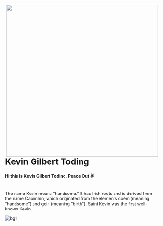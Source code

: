<img align='right' src='https://i.pinimg.com/originals/f3/c8/f9/f3c8f9ea0ce3de3991a9ebd35bfd7495.gif' width='500'>
<h1>Kevin Gilbert Toding</h1>
<h4>Hi this is Kevin Gilbert Toding, Peace Out ✌️</h4>
<br>
The name Kevin means "handsome." It has Irish roots and is derived from the name Caoimhín, which originated from the elements coém (meaning “handsome”) and gein (meaning “birth"). Saint Kevin was the first well-known Kevin.

![bg1](https://user-images.githubusercontent.com/79959818/139663322-ed2f4fbc-c18e-410b-bdc1-7c835514b787.png)








                                                                                    
